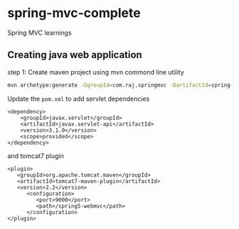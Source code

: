 # spring-mvc-complete
Spring MVC learnings

## Creating java web application

step 1: Create maven project using mvn commond line utility
```bash
mvn archetype:generate -DgroupId=com.raj.springmvc -DartifactId=spring-mvc-complete -DarchetypeArtifactId=maven-archetype-webapp -DinteractiveMode=false
```
Update the `pom.xml` to add servlet dependencies

```
<dependency>
    <groupId>javax.servlet</groupId>
    <artifactId>javax.servlet-api</artifactId>
    <version>3.1.0</version>
    <scope>provided</scope>
</dependency>
```

and tomcat7 plugin
```
<plugin>
   <groupId>org.apache.tomcat.maven</groupId>
   <artifactId>tomcat7-maven-plugin</artifactId>
   <version>2.2</version>
      <configuration>
         <port>9000</port>
         <path>/spring5-webmvc</path>
      </configuration>
</plugin>
```
